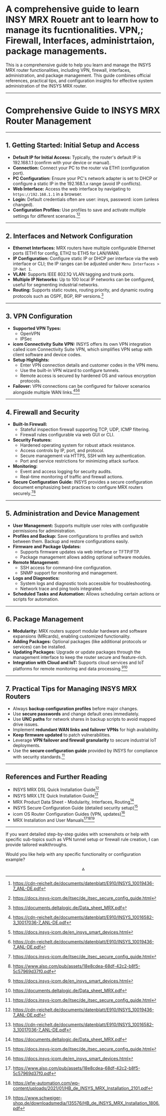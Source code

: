 

# A comprehensive guide to learn INSY MRX Rouetr ant to learn how to manage its fucntionalities. VPN,; Firewall, Interfaces, administrtaion, package managements.

This is a comprehensive guide to help you learn and manage the INSYS MRX router functionalities, including VPN, firewall, interfaces, administration, and package management. This guide combines official references, practical tips, and configuration insights for effective system administration of the INSYS MRX router.

***

# Comprehensive Guide to INSYS MRX Router Management


***

## 1. Getting Started: Initial Setup and Access

- **Default IP for Initial Access:** Typically, the router's default IP is 192.168.1.1 (confirm with your device or manual).
- **Connection:** Connect your PC to the router via ETH1 (configuration port).
- **PC Configuration:** Ensure your PC's network adapter is set to DHCP or configure a static IP in the 192.168.1.x range (avoid IP conflicts).
- **Web Interface:** Access the web interface by navigating to `https://192.168.1.1` in a browser.
- **Login:** Default credentials often are user: insys, password: icom (unless changed).
- **Configuration Profiles:** Use profiles to save and activate multiple settings for different scenarios.[^1][^4]

***

## 2. Interfaces and Network Configuration

- **Ethernet Interfaces:** MRX routers have multiple configurable Ethernet ports (ETH1 for config, ETH2 to ETH5 for LAN/WAN).
- **IP Configuration:** Configure static IP or DHCP per interface via the web interface or CLI; the IP ranges can be adjusted under `Menu Interfaces > IP-Net 1`.
- **VLAN:** Supports IEEE 802.1Q VLAN tagging and trunk ports.
- **Multiple IP Networks:** Up to 100 local IP networks can be configured, useful for segmenting industrial networks.
- **Routing:** Supports static routes, routing priority, and dynamic routing protocols such as OSPF, BGP, RIP versions.[^3]

***

## 3. VPN Configuration

- **Supported VPN Types:**
    - OpenVPN
    - IPSec
- **icom Connectivity Suite VPN:** INSYS offers its own VPN integration called icom Connectivity Suite VPN, which simplifies VPN setup with client software and device codes.
- **Setup Highlights:**
    - Enter VPN connection details and customer codes in the VPN menu.
    - Use the built-in VPN wizard to configure tunnels.
    - Remote access is secured by hardened OS and various encryption protocols.
- **Failover:** VPN connections can be configured for failover scenarios alongside multiple WAN links.[^2][^5][^1]

***

## 4. Firewall and Security

- **Built-In Firewall:**
    - Stateful inspection firewall supporting TCP, UDP, ICMP filtering.
    - Firewall rules configurable via web GUI or CLI.
- **Security Features:**
    - Hardened operating system for robust attack resistance.
    - Access controls by IP, port, and protocol.
    - Secure management via HTTPS, SSH with key authentication.
    - Port and service restrictions for minimizing attack surface.
- **Monitoring:**
    - Event and access logging for security audits.
    - Real-time monitoring of traffic and firewall actions.
- **Secure Configuration Guide:** INSYS provides a secure configuration document emphasizing best practices to configure MRX routers securely.[^4][^6]

***

## 5. Administration and Device Management

- **User Management:** Supports multiple user roles with configurable permissions for administration.
- **Profiles and Backup:** Save configurations to profiles and switch between them. Backup and restore configurations easily.
- **Firmware and Package Updates:**
    - Supports firmware updates via web interface or TFTP/FTP.
    - Package management allows adding optional software modules.
- **Remote Management:**
    - SSH access for command-line configuration.
    - SNMP support for monitoring and management.
- **Logs and Diagnostics:**
    - System logs and diagnostic tools accessible for troubleshooting.
    - Network trace and ping tools integrated.
- **Scheduled Tasks and Automation:** Allows scheduling certain actions or scripts for automation.

***

## 6. Package Management

- **Modularity:** MRX routers support modular hardware and software expansions (MRcards), enabling customized functionality.
- **Adding Packages:** Optional packages (like additional protocols or services) can be installed.
- **Updating Packages:** Upgrade or update packages through the management interface to keep the router secure and feature-rich.
- **Integration with Cloud and IoT:** Supports cloud services and IoT platforms for remote monitoring and data processing.[^5][^3]

***

## 7. Practical Tips for Managing INSYS MRX Routers

- Always **backup configuration profiles** before major changes.
- Use **secure passwords** and change default ones immediately.
- Use **UNC paths** for network shares in backup scripts to avoid mapped drive issues.
- Implement **redundant WAN links and failover VPNs** for high availability.
- **Keep firmware updated** to patch vulnerabilities.
- Leverage **VPN failover and firewall granularity** to secure industrial IoT deployments.
- Use the **secure configuration guide** provided by INSYS for compliance with security standards.[^4]

***

## References and Further Reading

- INSYS MRX DSL Quick Installation Guide[^1]
- INSYS MRX LTE Quick Installation Guide[^2]
- MRX Product Data Sheet - Modularity, Interfaces, Routing[^3]
- INSYS Secure Configuration Guide (detailed security setup)[^4]
- icom OS Router Configuration Guides (VPN, updates)[^5]
- MRX Installation and User Manuals[^6][^8][^9]

***

If you want detailed step-by-step guides with screenshots or help with specific sub-topics such as VPN tunnel setup or firewall rule creation, I can provide tailored walkthroughs.

Would you like help with any specific functionality or configuration example?

<div style="text-align: center">⁂</div>

[^1]: https://cdn-reichelt.de/documents/datenblatt/E910/INSYS_10019436-7_ANL-DE.pdf

[^2]: https://cdn-reichelt.de/documents/datenblatt/E910/INSYS_10016582-3_10017036-7_ANL-DE.pdf

[^3]: https://documents.deltalogic.de/Data_sheet_MRX.pdf

[^4]: https://docs.insys-icom.de/itsec/de_itsec_secure_config_guide.html

[^5]: https://docs.insys-icom.de/en_insys_smart_devices.html

[^6]: https://www.also.com/pub/assets/18e8cdea-68df-42c2-b8f5-5c57969d37f0.pdf

[^7]: https://icecat-content.ingrammicro.com/inishop/objects/mmo_72598283_1591024829_2967_31190.pdf

[^8]: https://efw-automation.com/wp-content/uploads/2021/01/HB_de_INSYS_MRX_Installation_2101.pdf

[^9]: https://www.schweiger-shop.de/downloadsmedia/135576/HB_de_INSYS_MRX_Installation_1806.pdf


